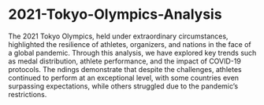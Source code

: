 # 2021-Tokyo-Olympics-Analysis

The 2021 Tokyo Olympics, held under extraordinary circumstances, highlighted the
resilience of athletes, organizers, and nations in the face of a global pandemic. Through
this analysis, we have explored key trends such as medal distribution, athlete
performance, and the impact of COVID-19 protocols. The ndings demonstrate that
despite the challenges, athletes continued to perform at an exceptional level, with some
countries even surpassing expectations, while others struggled due to the pandemic’s
restrictions.
